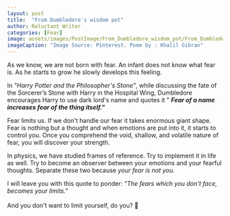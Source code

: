 ```yaml
---
layout: post
title:  "From Dumbledore's wisdom pot"
author: Reluctant Writer
categories: [Fear]
image: assets/images/PostImage/From_Dumbledore_wisdom_pot/From_Dumbledore_wisdom_pot.jpg
imageCaption: "Image Source: Pinterest. Poem by : Khalil Gibran"
---
```


As we know, we are not born with fear. An infant does not know what fear is. As he starts to grow he slowly develops this feeling. <br>

<!-- As Dumbledore puts it: <i> <b>Fear of a name increases fear of the thing itself.</b></i> -->

In <i>"Harry Potter and the Philosopher's Stone"</i>, while discussing the fate of the Sorcerer’s Stone with Harry in the Hospital Wing, Dumbledore encourages Harry to use dark lord's name and quotes it "<i> <b>Fear of a name increases fear of the thing itself."</b></i>

Fear limits us. If we don't handle our fear it takes enormous giant shape. Fear is nothing but a thought and when emotions are put into it, it starts to control you. Once you comprehend the void, shallow, and volatile nature of fear, you will discover your strength. 

In physics, we have studied frames of reference. Try to implement it in life as well. Try to become an observer between your emotions and your fearful thoughts. Separate these two because  <rw-custom-highlight-text> <i>your fear is not you. </i> </rw-custom-highlight-text> <br>

I will leave you with this quote to ponder: <i>"The fears which you don't face, becomes your limits." </i> <br> <br> And you don't want to limit yourself, do you? &#128578;
